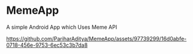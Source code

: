 # MemeApp
A simple Android App which Uses Meme API


https://github.com/PariharAditya/MemeApp/assets/97739299/16d0abfe-0718-456e-9753-6ec53c3b7da8

